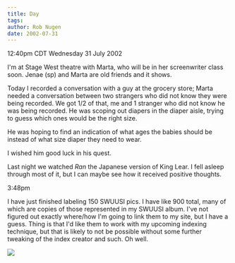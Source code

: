 ```yaml
---
title: Day
tags: 
author: Rob Nugen
date: 2002-07-31
---
```


<p class=date>12:40pm CDT Wednesday 31 July 2002</p>

<p>I'm at Stage West theatre with Marta, who will be in her screenwriter
class soon.  Jenae (sp) and Marta are old friends and it shows.</p>

<p>Today I recorded a conversation with a guy at the grocery store;
Marta needed a conversation between two strangers who did not know
they were being recorded.  We got 1/2 of that, me and 1 stranger who
did not know he was being recorded.  He was scoping out diapers in the
diaper aisle, trying to guess which ones would be the right size.</p>

<p>He was hoping to find an indication of what ages the babies should
be instead of what size diaper they need to wear.</p>

<p>I wished him good luck in his quest.</p>

<p>Last night we watched <em>Ran</em> the Japanese version of King
Lear.  I fell asleep through most of it, but I can maybe see how it
received positive thoughts.</p>

<p class=date>3:48pm</p>

<p>I have just finished labeling 150 SWUUSI pics.  I have like 900
total, many of which are copies of those represented in my SWUUSI
album.  I've not figured out exactly where/how I'm going to link them
to my site, but I have a guess.  Thing is that I'd like them to work
with my upcoming indexing technique, but that is likely to not be
possible without some further tweaking of the index creator and such.
Oh well.</p>

<p><img src="/images/rob/wL-ROB.gif"/></p>

